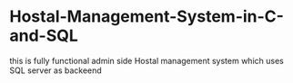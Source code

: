 # Hostal-Management-System-in-C-and-SQL
this is fully functional admin side Hostal management system which uses SQL server as backeend
